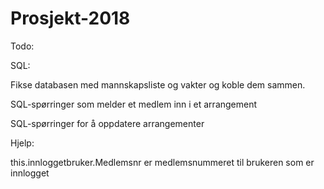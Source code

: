 # Prosjekt-2018


Todo:

SQL:

Fikse databasen med mannskapsliste og vakter og koble dem sammen.

SQL-spørringer som melder et medlem inn i et arrangement

SQL-spørringer for å oppdatere arrangementer


Hjelp:

this.innloggetbruker.Medlemsnr er medlemsnummeret til brukeren som er innlogget
